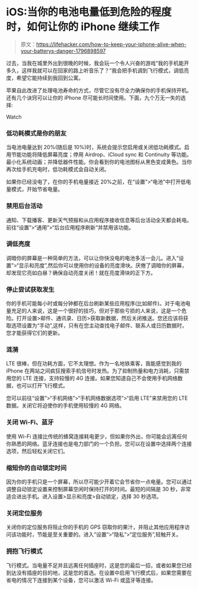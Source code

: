 # iOS:当你的电池电量低到危险的程度时，如何让你的 iPhone 继续工作

> 原文：<https://lifehacker.com/how-to-keep-your-iphone-alive-when-your-batterys-danger-1796898597>

过去，当我在城里外出到很晚的时候，我会玩一个令人兴奋的游戏“我的手机能开多久，这样我就可以在回家的路上听音乐了？”我会把手机调到飞行模式，调低亮度，希望它能持续到我回到公寓。

苹果自此改进了处理电池寿命的方式，尽管它没有尽全力确保你的手机保持开机。还有几个诀窍可以让你的 iPhone 尽可能长时间使用。下面，九个万无一失的选择:

Watch

### 低功耗模式是你的朋友

当电池电量达到 20%(随后是 10%)时，系统会提示您启用或关闭低功耗模式。启用节能功能将降低屏幕亮度；停用 Airdrop、iCloud sync 和 Continuity 等功能。最小化系统动画；并降低器件性能。你会看到你的电池图标从黑色变成黄色。当你再次给手机充电时，低功耗模式会自动关闭。

如果你已经没电了，在你的手机电量接近 20%之前，在“设置”>“电池”中打开低电量模式，开始节省电量。

### 禁用后台活动

通知、下载播客、更新天气预报和从应用程序接收信息等后台活动全天都会耗电。前往“设置”>“通用”>“后台应用程序刷新”并禁用该功能。

### 调低亮度

调暗你的屏幕是一种简单的方法，可以让你快没电的电池多活一会儿。进入“设置”>“显示和亮度”,然后你可以使用你的设备的亮度滑块。厌倦了调暗你的屏幕，却发现它亮如白昼？确保自动亮度关闭！就在亮度滑块的正下方。

### 停止尝试获取发生

你的手机可能每小时或每分钟都在后台刷新某些应用程序(比如邮件)。对于电池电量充足的人来说，这是一个很好的技巧，但对于那些亏损的人来说，这是一个危险。打开设置>邮件、通讯录、日历>获取新数据，然后关闭推送。您还应该将获取选项设置为“手动”,这样，只有在您主动查找电子邮件、联系人或日历数据时，您才能获得它们的更新。

### 涟漪

LTE 很棒，但在功耗方面，它不太理想。作为一名地铁乘客，我能感觉到我的 iPhone 在两站之间疯狂搜索手机信号时发热。为了抑制热量和电力消耗，只需禁用您的 LTE 连接，支持较慢的 4G 连接。如果您知道自己不会使用手机网络数据，也可以打开飞行模式。

您可以前往“设置”>“手机网络”>“手机网络数据选项”>“启用 LTE”来禁用您的 LTE 数据。关闭它将迫使你的手机使用较慢的 4G 网络。

### 关闭 Wi-Fi、蓝牙

使用 Wi-Fi 连接比传统的蜂窝连接耗电更少，但如果你外出，你可能会远离任何你熟悉的网络。蓝牙连接也是电力部门的一个负担。您可以在设置中选择两个连接选项，然后轻松关闭它们。

### 缩短你的自动锁定时间

因为你的手机只是一个屏幕，所以尽可能少开着它会节省你一点电量。您可以通过调整自动锁定设置来控制屏幕空闲时保持打开的时间。最短的间隔是 30 秒，非常适合进出手机。进入设置>显示和亮度>自动锁定，选择 30 秒选项。

### 关闭定位服务

关闭你的定位服务将阻止你的手机的 GPS 窃取你的果汁，并阻止其他应用程序访问该功能时，节能是至关重要的。进入“设置”>“隐私”>“定位服务”,轻触开关。

### 拥抱飞行模式

飞行模式。当电量不足并且远离任何插座时，这是您的最后一招，或者如果您已经到达没有插座的目的地，这是您的首选。在设置中启用飞行模式后，如果您需要在省电的情况下连接到某个设备，您可以激活 Wi-Fi 或蓝牙等连接。